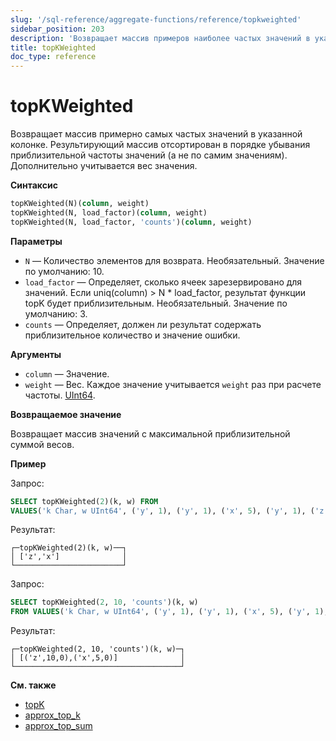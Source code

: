 ```yaml
---
slug: '/sql-reference/aggregate-functions/reference/topkweighted'
sidebar_position: 203
description: 'Возвращает массив примеров наиболее частых значений в указанной колонке.'
title: topKWeighted
doc_type: reference
---
```

# topKWeighted

Возвращает массив примерно самых частых значений в указанной колонке. Результирующий массив отсортирован в порядке убывания приблизительной частоты значений (а не по самим значениям). Дополнительно учитывается вес значения.

**Синтаксис**

```sql
topKWeighted(N)(column, weight)
topKWeighted(N, load_factor)(column, weight)
topKWeighted(N, load_factor, 'counts')(column, weight)
```

**Параметры**

- `N` — Количество элементов для возврата. Необязательный. Значение по умолчанию: 10.
- `load_factor` — Определяет, сколько ячеек зарезервировано для значений. Если uniq(column) > N * load_factor, результат функции topK будет приблизительным. Необязательный. Значение по умолчанию: 3.
- `counts` — Определяет, должен ли результат содержать приблизительное количество и значение ошибки.

**Аргументы**

- `column` — Значение.
- `weight` — Вес. Каждое значение учитывается `weight` раз при расчете частоты. [UInt64](../../../sql-reference/data-types/int-uint.md).

**Возвращаемое значение**

Возвращает массив значений с максимальной приблизительной суммой весов.

**Пример**

Запрос:

```sql
SELECT topKWeighted(2)(k, w) FROM
VALUES('k Char, w UInt64', ('y', 1), ('y', 1), ('x', 5), ('y', 1), ('z', 10))
```

Результат:

```text
┌─topKWeighted(2)(k, w)──┐
│ ['z','x']              │
└────────────────────────┘
```

Запрос:

```sql
SELECT topKWeighted(2, 10, 'counts')(k, w)
FROM VALUES('k Char, w UInt64', ('y', 1), ('y', 1), ('x', 5), ('y', 1), ('z', 10))
```

Результат:

```text
┌─topKWeighted(2, 10, 'counts')(k, w)─┐
│ [('z',10,0),('x',5,0)]              │
└─────────────────────────────────────┘
```

**См. также**

- [topK](../../../sql-reference/aggregate-functions/reference/topk.md)
- [approx_top_k](../../../sql-reference/aggregate-functions/reference/approxtopk.md)
- [approx_top_sum](../../../sql-reference/aggregate-functions/reference/approxtopsum.md)